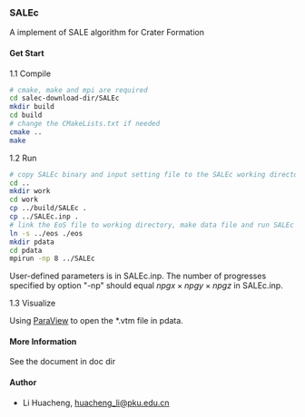 ### SALEc
A implement of SALE algorithm for Crater Formation

#### Get Start
1.1 Compile

```bash
# cmake, make and mpi are required
cd salec-download-dir/SALEc
mkdir build
cd build
# change the CMakeLists.txt if needed
cmake ..
make

```

1.2 Run

```bash
# copy SALEc binary and input setting file to the SALEc working directory(salec-download-dir/SALEc/work/.)
cd ..
mkdir work
cd work
cp ../build/SALEc .
cp ../SALEc.inp .
# link the EoS file to working directory, make data file and run SALEc
ln -s ../eos ./eos
mkdir pdata
cd pdata
mpirun -np 8 ../SALEc
```

User-defined parameters is in SALEc.inp. The number of progresses specified by option "-np" should equal $npgx\times npgy\times npgz$ in SALEc.inp.

1.3 Visualize

Using [ParaView](https://www.paraview.org/) to open the *.vtm file in pdata.

#### More Information

See the document in doc dir

#### Author

- Li Huacheng, huacheng_li@pku.edu.cn

